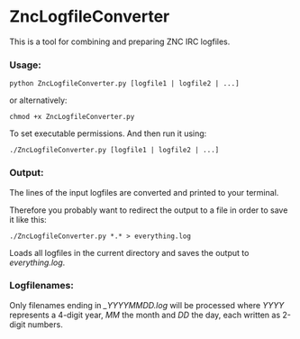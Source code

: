 # ZncLogfileConverter

This is a tool for combining and preparing ZNC IRC logfiles.

### Usage:

```
python ZncLogfileConverter.py [logfile1 | logfile2 | ...]
```
or alternatively:

```
chmod +x ZncLogfileConverter.py
```
To set executable permissions. And then run it using:

```
./ZncLogfileConverter.py [logfile1 | logfile2 | ...]
```

### Output:

The lines of the input logfiles are converted and printed to your terminal.

Therefore you probably want to redirect the output to a file in order to save it like this:

```
./ZncLogfileConverter.py *.* > everything.log
```

Loads all logfiles in the current directory and saves the output to *everything.log*.
### Logfilenames:

Only filenames ending in *_YYYYMMDD.log* will be processed where *YYYY* represents a 4-digit year, *MM* the month and *DD* the day, each written as 2-digit numbers.
